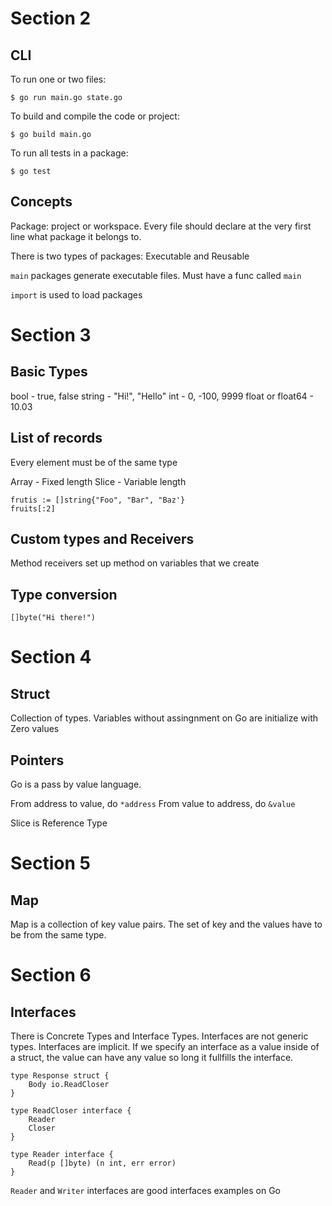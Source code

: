 # Section 2

## CLI

To run one or two files:

```
$ go run main.go state.go
```

To build and compile the code or project:

```
$ go build main.go
```

To run all tests in a package:

```
$ go test
```

## Concepts

Package: project or workspace. Every file should declare at the very first line what package it belongs to.

There is two types of packages: Executable and Reusable

`main` packages generate executable files. Must have a func called `main`

`import` is used to load packages

# Section 3

## Basic Types

bool - true, false
string - "Hi!", "Hello"
int - 0, -100, 9999
float or float64 - 10.03

## List of records

Every element must be of the same type

Array - Fixed length
Slice - Variable length

```
frutis := []string{"Foo", "Bar", "Baz'}
fruits[:2]
```

## Custom types and Receivers

Method receivers set up method on variables that we create

## Type conversion

```
[]byte("Hi there!")
```

# Section 4

## Struct

Collection of types. Variables without assingnment on Go are initialize with Zero values

## Pointers

Go is a pass by value language.

From address to value, do `*address`
From value to address, do `&value`

Slice is Reference Type

# Section 5

## Map

Map is a collection of key value pairs. The set of key and the values have to be from the same type.

# Section 6

## Interfaces

There is Concrete Types and Interface Types. 
Interfaces are not generic types.
Interfaces are implicit.
If we specify an interface as a value inside of a struct, the value can have any value so long it fullfills the interface.

```
type Response struct {
    Body io.ReadCloser
}

type ReadCloser interface {
    Reader
    Closer
}

type Reader interface {
    Read(p []byte) (n int, err error)
}
```

`Reader` and `Writer` interfaces are good interfaces examples on Go
